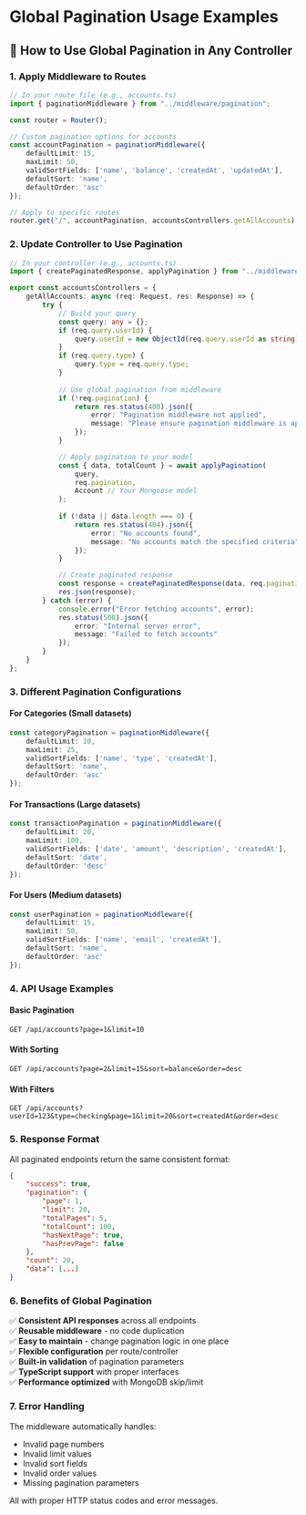 # Global Pagination Usage Examples

## 🔧 **How to Use Global Pagination in Any Controller**

### **1. Apply Middleware to Routes**

```typescript
// In your route file (e.g., accounts.ts)
import { paginationMiddleware } from "../middleware/pagination";

const router = Router();

// Custom pagination options for accounts
const accountPagination = paginationMiddleware({
    defaultLimit: 15,
    maxLimit: 50,
    validSortFields: ['name', 'balance', 'createdAt', 'updatedAt'],
    defaultSort: 'name',
    defaultOrder: 'asc'
});

// Apply to specific routes
router.get("/", accountPagination, accountsControllers.getAllAccounts);
```

### **2. Update Controller to Use Pagination**

```typescript
// In your controller (e.g., accounts.ts)
import { createPaginatedResponse, applyPagination } from "../middleware/pagination";

export const accountsControllers = {
    getAllAccounts: async (req: Request, res: Response) => {
        try {
            // Build your query
            const query: any = {};
            if (req.query.userId) {
                query.userId = new ObjectId(req.query.userId as string);
            }
            if (req.query.type) {
                query.type = req.query.type;
            }
            
            // Use global pagination from middleware
            if (!req.pagination) {
                return res.status(400).json({
                    error: "Pagination middleware not applied",
                    message: "Please ensure pagination middleware is applied to this route"
                });
            }

            // Apply pagination to your model
            const { data, totalCount } = await applyPagination(
                query,
                req.pagination,
                Account // Your Mongoose model
            );
            
            if (!data || data.length === 0) {
                return res.status(404).json({ 
                    error: "No accounts found",
                    message: "No accounts match the specified criteria"
                });
            }

            // Create paginated response
            const response = createPaginatedResponse(data, req.pagination, totalCount);
            res.json(response);
        } catch (error) {
            console.error("Error fetching accounts", error);
            res.status(500).json({ 
                error: "Internal server error",
                message: "Failed to fetch accounts"
            });
        }
    }
};
```

### **3. Different Pagination Configurations**

#### **For Categories (Small datasets)**
```typescript
const categoryPagination = paginationMiddleware({
    defaultLimit: 10,
    maxLimit: 25,
    validSortFields: ['name', 'type', 'createdAt'],
    defaultSort: 'name',
    defaultOrder: 'asc'
});
```

#### **For Transactions (Large datasets)**
```typescript
const transactionPagination = paginationMiddleware({
    defaultLimit: 20,
    maxLimit: 100,
    validSortFields: ['date', 'amount', 'description', 'createdAt'],
    defaultSort: 'date',
    defaultOrder: 'desc'
});
```

#### **For Users (Medium datasets)**
```typescript
const userPagination = paginationMiddleware({
    defaultLimit: 15,
    maxLimit: 50,
    validSortFields: ['name', 'email', 'createdAt'],
    defaultSort: 'name',
    defaultOrder: 'asc'
});
```

### **4. API Usage Examples**

#### **Basic Pagination**
```
GET /api/accounts?page=1&limit=10
```

#### **With Sorting**
```
GET /api/accounts?page=2&limit=15&sort=balance&order=desc
```

#### **With Filters**
```
GET /api/accounts?userId=123&type=checking&page=1&limit=20&sort=createdAt&order=desc
```

### **5. Response Format**

All paginated endpoints return the same consistent format:

```json
{
    "success": true,
    "pagination": {
        "page": 1,
        "limit": 20,
        "totalPages": 5,
        "totalCount": 100,
        "hasNextPage": true,
        "hasPrevPage": false
    },
    "count": 20,
    "data": [...]
}
```

### **6. Benefits of Global Pagination**

✅ **Consistent API responses** across all endpoints  
✅ **Reusable middleware** - no code duplication  
✅ **Easy to maintain** - change pagination logic in one place  
✅ **Flexible configuration** per route/controller  
✅ **Built-in validation** of pagination parameters  
✅ **TypeScript support** with proper interfaces  
✅ **Performance optimized** with MongoDB skip/limit  

### **7. Error Handling**

The middleware automatically handles:
- Invalid page numbers
- Invalid limit values
- Invalid sort fields
- Invalid order values
- Missing pagination parameters

All with proper HTTP status codes and error messages.
